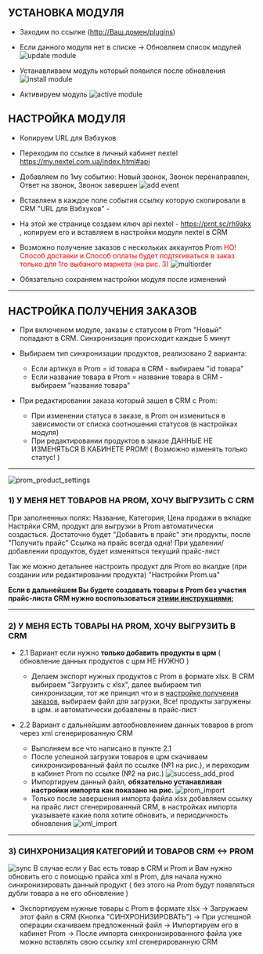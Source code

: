 
## УСТАНОВКА МОДУЛЯ

- Заходим по ссылке (http://Ваш.домен/plugins)

- Если данного модуля нет в списке -> Обновляем список модулей
	![](/img/update_mods.png "update module")
	
- Устанавливаем модуль который появился после обновления 
	![](/img/install_mod.png "install module")
	
- Активируем модуль
	![](/img/activate_mod.png "active module")


## НАСТРОЙКА МОДУЛЯ

- Копируем URL для Вэбхуков

- Переходим по ссылке в личный кабинет nextel https://my.nextel.com.ua/index.html#api

- Добавляем по 1му событию: Новый звонок, Звонок перенаправлен, Ответ на звонок, Звонок завершен
	![](/img/add_event.png "add event")
	
- Вставляем в каждое поле события ссылку которую скопировали в CRM "URL для Вэбхуков" - 
- На этой же странице создаем ключ api nextel - https://prnt.sc/rh9akx , копируем его и вставляем в настройки модуля nextel в CRM

- Возможно получение заказов с нескольких аккаунтов Prom
	<span style="color: red">НО! Способ доставки и Способ оплаты будет подтягиваться в заказ только для 1го выбаного маркета (на рис. 3) </span>
	![](/img/settings_multiorder.jpg "multiorder")

- Обязательно сохраняем настройки модуля после изменений




---


<a name="settings_orders"></a>
## НАСТРОЙКА ПОЛУЧЕНИЯ ЗАКАЗОВ

- При включеном модуле, заказы с статусом в Prom "Новый" попадают в CRM. 
	Cинхронизация происходит каждые 5 минут

- Выбираем тип синхронизации продуктов, реализовано 2 варианта: 
	- Если артикул в Prom = id товара в CRM - выбираем "id товара"
	- Если название товара в Prom = название товара в CRM - выбираем "название товара"

- При редактировании заказа который зашел в CRM с Prom:
	- При изменении статуса в заказе, в Prom он измениться в зависимости от списка соотношения статусов (в настройках модуля)
	- При редактировании продуктов в заказе ДАННЫЕ НЕ ИЗМЕНЯТЬСЯ В КАБИНЕТЕ PROM! ( Возможно изменять только статус! )



---




![](/img/add_to_price.jpg "prom_product_settings")

<a name="faq_price_1"></a>
### 1) **У МЕНЯ НЕТ ТОВАРОВ НА PROM, ХОЧУ ВЫГРУЗИТЬ С CRM**
При заполненных полях: Название, Категория, Цена продажи в вкладке Настрйки CRM, продукт для выгрузки в Prom автоматически создасться. Достаточно будет "Добавить в прайс" эти продукты, после "Получить прайс"
Ссылка на прайс всегда одна! При удалении/добавлении продуктов, будет изменяться текущий прайс-лист

Так же можно детальнее настроить продукт для Prom во вкалдке (при создании или редактировании продукта) "Настройки Prom.ua"

**Если в дальнейшем Вы будете создавать товары в Prom без участия прайс-листа CRM нужно воспользоваться [этими инструкциями](#faq_price_2);**
 
---

<a name="faq_price_2"></a>
### 2) **У МЕНЯ ЕСТЬ ТОВАРЫ НА PROM, ХОЧУ ВЫГРУЗИТЬ В CRM**

+ 2.1 Вариант если нужно **только добавить продукты в црм** ( обновление данных продуктов с црм НЕ НУЖНО )
	- Делаем экспорт нужных продуктов с Prom в формате xlsx. В CRM выбираем "Загрузить с xlsx", далее выбираем тип синхронизации, тот же принцип что и в [настройке получения заказов](#settings_orders), выбираем файл для загрузки, 
	Все! продукты загружены в црм. и автоматически добавлены в прайс-лист


+ 2.2 Вариант с дальнейшим автообновлением данных товаров в prom через xml сгенерированную CRM
	- Выполняем все что написано в пункте 2.1
	- После успешной загрузки товаров в црм скачиваем синхронизированный файл по ссылке (№1 на рис.), и переходим в кабинет Prom по ссылке (№2 на рис.)
		![](/img/success_add_prod.jpg "success_add_prod")
	- Импортируем данный файл, **обязательно устанавливая настройки импорта как показано на рис.**
		![](/img/prom_import.jpg "prom_import")
	- Только после завершения импорта файла xlsx добавляем ссылку на прайс лист сгенерированный CRM, в настройках импорта указываете какие поля хотите обновить, и периодичность обновления
		![](/img/xml_import.jpg "xml_import")

---

<a name="faq_price_2"></a>
### 3) **СИНХРОНИЗАЦИЯ КАТЕГОРИЙ И ТОВАРОВ CRM <-> PROM**
![](/img/sync.jpg "sync")
В случае если у Вас есть товар в CRM и Prom и Вам нужно обновить его с помощью прайса xml в Prom, для начала нужно синхронизировать данный продукт ( без этого на Prom будут появляться дубли товара а не его обновление ) 
- Экспортируем нужные товары с Prom в формате xlsx -> Загружаем этот файл в CRM (Кнопка "СИНХРОНИЗИРОВАТЬ") -> При успешной операции скачиваем предложенный файл -> Импортируем его в кабинет Prom -> После импорта синхронизированного файла уже можно вставлять свою ссылку xml сгенерированную CRM

